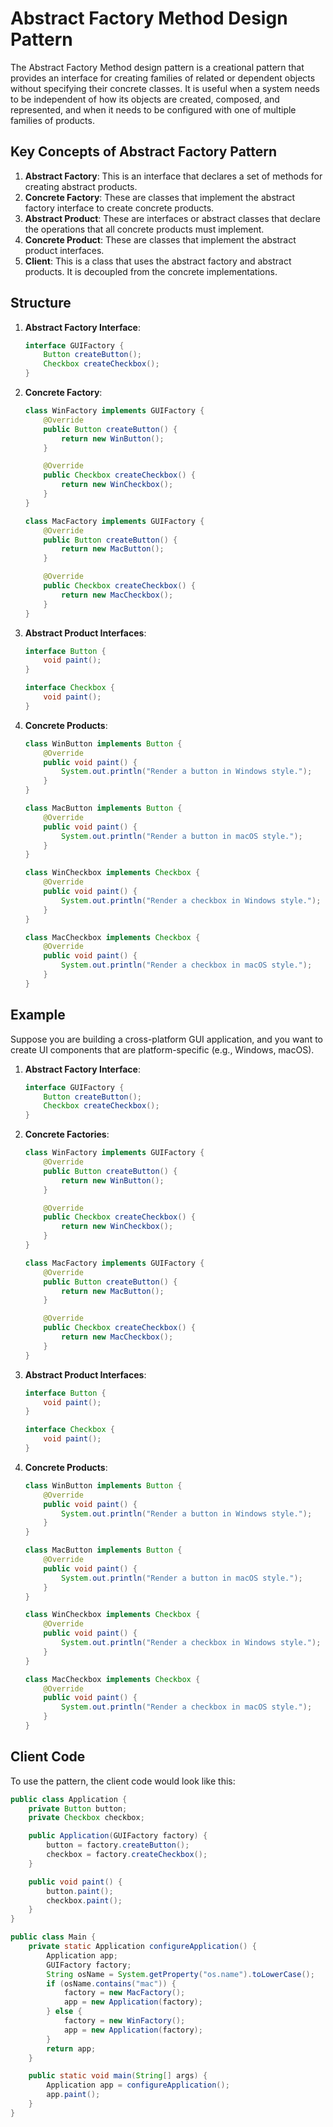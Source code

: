 # Abstract Factory Method Design Pattern

The Abstract Factory Method design pattern is a creational pattern that provides an interface for creating families of related or dependent objects without specifying their concrete classes. It is useful when a system needs to be independent of how its objects are created, composed, and represented, and when it needs to be configured with one of multiple families of products.

## Key Concepts of Abstract Factory Pattern

1. **Abstract Factory**: This is an interface that declares a set of methods for creating abstract products.
2. **Concrete Factory**: These are classes that implement the abstract factory interface to create concrete products.
3. **Abstract Product**: These are interfaces or abstract classes that declare the operations that all concrete products must implement.
4. **Concrete Product**: These are classes that implement the abstract product interfaces.
5. **Client**: This is a class that uses the abstract factory and abstract products. It is decoupled from the concrete implementations.

## Structure

1. **Abstract Factory Interface**:
    ```java
    interface GUIFactory {
        Button createButton();
        Checkbox createCheckbox();
    }
    ```

2. **Concrete Factory**:
    ```java
    class WinFactory implements GUIFactory {
        @Override
        public Button createButton() {
            return new WinButton();
        }

        @Override
        public Checkbox createCheckbox() {
            return new WinCheckbox();
        }
    }

    class MacFactory implements GUIFactory {
        @Override
        public Button createButton() {
            return new MacButton();
        }

        @Override
        public Checkbox createCheckbox() {
            return new MacCheckbox();
        }
    }
    ```

3. **Abstract Product Interfaces**:
    ```java
    interface Button {
        void paint();
    }

    interface Checkbox {
        void paint();
    }
    ```

4. **Concrete Products**:
    ```java
    class WinButton implements Button {
        @Override
        public void paint() {
            System.out.println("Render a button in Windows style.");
        }
    }

    class MacButton implements Button {
        @Override
        public void paint() {
            System.out.println("Render a button in macOS style.");
        }
    }

    class WinCheckbox implements Checkbox {
        @Override
        public void paint() {
            System.out.println("Render a checkbox in Windows style.");
        }
    }

    class MacCheckbox implements Checkbox {
        @Override
        public void paint() {
            System.out.println("Render a checkbox in macOS style.");
        }
    }
    ```

## Example

Suppose you are building a cross-platform GUI application, and you want to create UI components that are platform-specific (e.g., Windows, macOS).

1. **Abstract Factory Interface**:
    ```java
    interface GUIFactory {
        Button createButton();
        Checkbox createCheckbox();
    }
    ```

2. **Concrete Factories**:
    ```java
    class WinFactory implements GUIFactory {
        @Override
        public Button createButton() {
            return new WinButton();
        }

        @Override
        public Checkbox createCheckbox() {
            return new WinCheckbox();
        }
    }

    class MacFactory implements GUIFactory {
        @Override
        public Button createButton() {
            return new MacButton();
        }

        @Override
        public Checkbox createCheckbox() {
            return new MacCheckbox();
        }
    }
    ```

3. **Abstract Product Interfaces**:
    ```java
    interface Button {
        void paint();
    }

    interface Checkbox {
        void paint();
    }
    ```

4. **Concrete Products**:
    ```java
    class WinButton implements Button {
        @Override
        public void paint() {
            System.out.println("Render a button in Windows style.");
        }
    }

    class MacButton implements Button {
        @Override
        public void paint() {
            System.out.println("Render a button in macOS style.");
        }
    }

    class WinCheckbox implements Checkbox {
        @Override
        public void paint() {
            System.out.println("Render a checkbox in Windows style.");
        }
    }

    class MacCheckbox implements Checkbox {
        @Override
        public void paint() {
            System.out.println("Render a checkbox in macOS style.");
        }
    }
    ```

## Client Code

To use the pattern, the client code would look like this:

```java
public class Application {
    private Button button;
    private Checkbox checkbox;

    public Application(GUIFactory factory) {
        button = factory.createButton();
        checkbox = factory.createCheckbox();
    }

    public void paint() {
        button.paint();
        checkbox.paint();
    }
}

public class Main {
    private static Application configureApplication() {
        Application app;
        GUIFactory factory;
        String osName = System.getProperty("os.name").toLowerCase();
        if (osName.contains("mac")) {
            factory = new MacFactory();
            app = new Application(factory);
        } else {
            factory = new WinFactory();
            app = new Application(factory);
        }
        return app;
    }

    public static void main(String[] args) {
        Application app = configureApplication();
        app.paint();
    }
}
